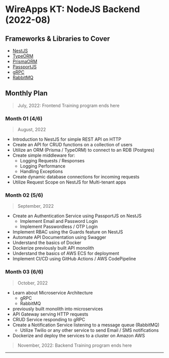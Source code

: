 # WireApps KT: NodeJS Backend (2022-08)

## Frameworks & Libraries to Cover

- [NestJS](https://nestjs.com/)
- [TypeORM](https://typeorm.io/)
- [PrismaORM](https://www.prisma.io/)
- [PassportJS](https://www.passportjs.org/)
- [gRPC](https://grpc.io/)
- [RabbitMQ](https://www.rabbitmq.com/)

## Monthly Plan

> July, 2022: Frontend Training program ends here

### Month 01 (4/6)

> August, 2022

- Introduction to NestJS for simple REST API on HTTP
- Create an API for CRUD functions on a collection of users
- Utilize an ORM (Prisma / TypeORM) to connect to an RDB (Postgres)
- Create simple middleware for:
  - Logging Requests / Responses
  - Logging Performance
  - Handling Exceptions
- Create dynamic database connections for incoming requests
- Utilize Request Scope on NestJS for Multi-tenant apps

### Month 02 (5/6)

> September, 2022

- Create an Authentication Service using PassportJS on NestJS
  - Implement Email and Password Login
  - Implement Passwordless / OTP Login
- Implement RBAC using the Guards feature on NestJS
- Automate API Documentation using Swagger
- Understand the basics of Docker
- Dockerize previously built API monolith
- Understand the basics of AWS ECS for deployment
- Implement CI/CD using GitHub Actions / AWS CodePipeline

### Month 03 (6/6)

> October, 2022

- Learn about Microservice Architecture
  - gRPC
  - RabbitMQ
- previously built monolith into microservices
- API Gateway serving HTTP requests
- CRUD Service responding to gRPC
- Create a Notification Service listening to a message queue (RabbitMQ)
  - Utilize Twilio or any other service to send Email / SMS notifications
- Dockerize and deploy the services to a cluster on Amazon AWS

> November, 2022: Backend Training program ends here

---
